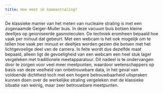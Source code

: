 ```yaml
---
title: Hoe meet ik Gammastraling?
---
```


De klassieke manier van het meten van nucleaire straling is met een zogenaamde Geiger-Muller buis. In deze vacuum buis botsen kleine deeltjes op geioniseerde gasmoleculen. De techniek eromheen bepaald hoe vaak per minuut dat gebeurt. Met een webcam is het ook mogelijk om te tellen hoe vaak per minuut er deeltjes worden gezien die botsen met het lichtgevoelige deel van de camera. In feite wordt dus dezelfde maat bepaald, alleen ligt de gevoeligheid van een webcam een heel stuk lager vergeleken met traditionele meetapparatuur. Dit nadeel is te ondervangen door te zorgen voor veel meer meetpunten, waardoor wetenschappers op basis van deze veelheid van onbetrouwbare data, in het geval van voldoende dichtheid toch met een hogere betrouwbaarheid uitspraken kunnen doen over de werkelijke straling vergeleken met de klassieke situatie van weinig, maar zeer betrouwbare meetpunten.